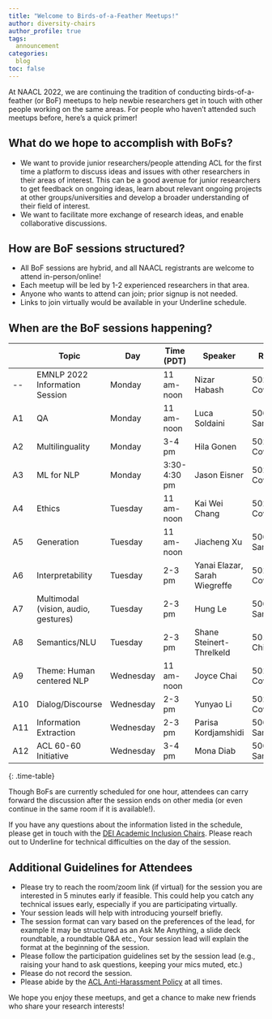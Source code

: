 ```yaml
---
title: "Welcome to Birds-of-a-Feather Meetups!"
author: diversity-chairs
author_profile: true
tags:
  announcement
categories:
  blog
toc: false
---
```


At NAACL 2022, we are continuing the tradition of conducting birds-of-a-feather (or BoF) meetups to help newbie researchers get in touch with other people working on the same areas. For people who haven’t attended such meetups before, here’s a quick primer! 

## What do we hope to accomplish with BoFs?

* We want to provide junior researchers/people attending ACL for the first time a platform to discuss ideas and issues with other researchers in their areas of interest. This can be a good avenue for junior researchers to get feedback on ongoing ideas, learn about relevant ongoing projects at other groups/universities and develop a broader understanding of their field of interest.
* We want to facilitate more exchange of research ideas, and enable collaborative discussions.

## How are BoF sessions structured?

* All BoF sessions are hybrid, and all NAACL registrants are welcome to attend in-person/online!
* Each meetup will be led by 1-2 experienced researchers in that area. 
* Anyone who wants to attend can join; prior signup is not needed. 
* Links to join virtually would be available in your Underline schedule.

## When are the BoF sessions happening?

|     | Topic                                | Day       | Time (PDT)   | Speaker                       | Room        |
| --- | ------------------------------------ | --------- | ------------ | ----------------------------- | ----------- |
| --  | EMNLP 2022 Information Session       | Monday    | 11 am-noon   | Nizar Habash                  | 502 Cowlitz |
| A1  | QA                                   | Monday    | 11 am-noon   | Luca Soldaini                 | 506 Samish  |
| A2  | Multilinguality                      | Monday    | 3-4 pm       | Hila Gonen                    | 502 Cowlitz |
| A3  | ML for NLP                           | Monday    | 3:30-4:30 pm | Jason Eisner                  | 502 Cowlitz |
| A4  | Ethics                               | Tuesday   | 11 am-noon   | Kai Wei Chang                 | 502 Cowlitz |
| A5  | Generation                           | Tuesday   | 11 am-noon   | Jiacheng Xu                   | 506 Samish  |
| A6  | Interpretability                     | Tuesday   | 2-3 pm       | Yanai Elazar, Sarah Wiegreffe | 502 Cowlitz |
| A7  | Multimodal (vision, audio, gestures) | Tuesday   | 2-3 pm       | Hung Le                       | 506 Samish  |
| A8  | Semantics/NLU                        | Tuesday   | 2-3 pm       | Shane Steinert-Threlkeld      | 501 Chiwawa |
| A9  | Theme: Human centered NLP            | Wednesday | 11 am-noon   | Joyce Chai                    | 502 Cowlitz |
| A10 | Dialog/Discourse                     | Wednesday | 2-3 pm       | Yunyao Li                     | 502 Cowlitz |
| A11 | Information Extraction               | Wednesday | 2-3 pm       | Parisa Kordjamshidi           | 506 Samish  |
| A12 | ACL 60-60 Initiative                 | Wednesday | 3-4 pm       | Mona Diab                     | 506 Samish  |
{: .time-table}

<style>
table.time-table { font-size: 90%; margin-top: 1.5em; }
</style>

Though BoFs are currently scheduled for one hour, attendees can carry forward the discussion after the session ends on other media (or even continue in the same room if it is available!). 

If you have any questions about the information listed in the schedule, please get in touch with the [DEI Academic Inclusion Chairs](mailto:naacl2022mentoring@gmail.com). Please reach out to Underline for technical difficulties on the day of the session.

## Additional Guidelines for Attendees

* Please try to reach the room/zoom link (if virtual) for the session you are interested in 5 minutes early if feasible. This could help you catch any technical issues early, especially if you are participating virtually.
* Your session leads will help with introducing yourself briefly. 
* The session format can vary based on the preferences of the lead, for example it may be structured as an Ask Me Anything, a slide deck roundtable, a roundtable Q&A etc., Your session lead will explain the format at the beginning of the session. 
* Please follow the participation guidelines set by the session lead (e.g., raising your hand to ask questions, keeping your mics muted, etc.)
* Please do not record the session.
* Please abide by the [ACL Anti-Harassment Policy](https://www.aclweb.org/adminwiki/index.php?title=Anti-Harassment_Policy) at all times.

We hope you enjoy these meetups, and get a chance to make new friends who share your research interests! 
